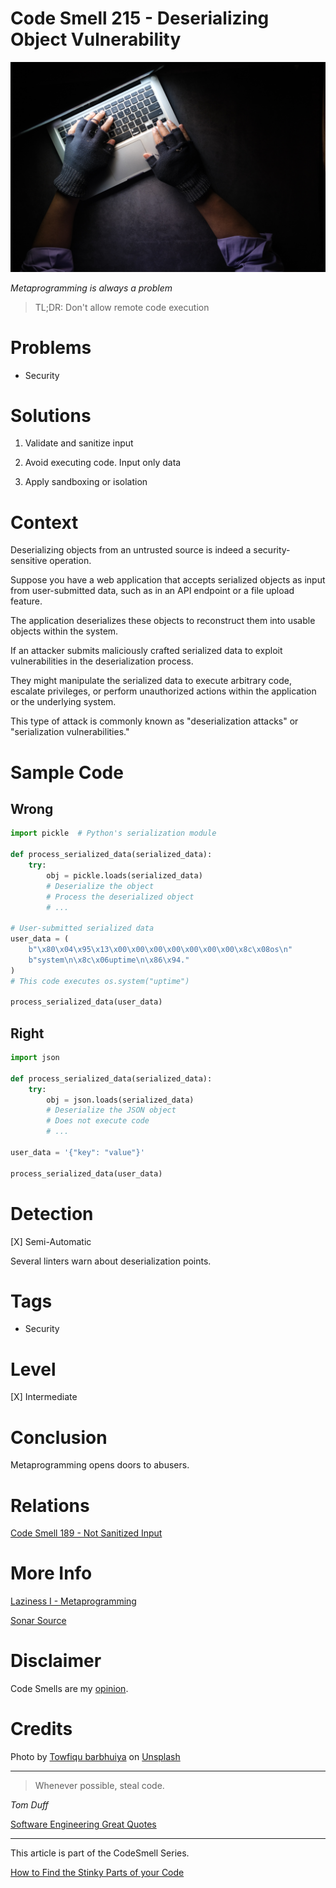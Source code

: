 # Code Smell 215 - Deserializing Object Vulnerability
            
![Code Smell 215 - Deserializing Object Vulnerability](Code%20Smell%20215%20-%20Deserializing%20Object%20Vulnerability.jpg)

*Metaprogramming is always a problem*

> TL;DR: Don't allow remote code execution

# Problems

- Security

# Solutions

1. Validate and sanitize input

2. Avoid executing code. Input only data

3. Apply sandboxing or isolation

# Context

Deserializing objects from an untrusted source is indeed a security-sensitive operation. 

Suppose you have a web application that accepts serialized objects as input from user-submitted data, such as in an API endpoint or a file upload feature. 

The application deserializes these objects to reconstruct them into usable objects within the system.

If an attacker submits maliciously crafted serialized data to exploit vulnerabilities in the deserialization process. 

They might manipulate the serialized data to execute arbitrary code, escalate privileges, or perform unauthorized actions within the application or the underlying system. 

This type of attack is commonly known as "deserialization attacks" or "serialization vulnerabilities."

# Sample Code

## Wrong

<!-- [Gist Url](https://gist.github.com/mcsee/4b1c59db5f77bc9d29db5115c6516b46) -->

```python
import pickle  # Python's serialization module

def process_serialized_data(serialized_data):
    try:
        obj = pickle.loads(serialized_data)  
        # Deserialize the object
        # Process the deserialized object
        # ...

# User-submitted serialized data
user_data = (
    b"\x80\x04\x95\x13\x00\x00\x00\x00\x00\x00\x00\x8c\x08os\n"
    b"system\n\x8c\x06uptime\n\x86\x94."
)
# This code executes os.system("uptime") 

process_serialized_data(user_data)
```

## Right

<!-- [Gist Url](https://gist.github.com/mcsee/d6f86ea9959eb68e0604f6249afa8709) -->

```python
import json

def process_serialized_data(serialized_data):
    try:
        obj = json.loads(serialized_data)  
        # Deserialize the JSON object
        # Does not execute code
        # ...

user_data = '{"key": "value"}'

process_serialized_data(user_data)
```

# Detection

[X] Semi-Automatic 

Several linters warn about deserialization points.

# Tags

- Security

# Level

[X] Intermediate

# Conclusion

Metaprogramming opens doors to abusers.

# Relations

[Code Smell 189 - Not Sanitized Input](https://github.com/mcsee/Software-Design-Articles/tree/main/Articles/Code%20Smells/Code%20Smell%20189%20-%20Not%20Sanitized%20Input/readme.md)

# More Info

[Laziness I - Metaprogramming](https://github.com/mcsee/Software-Design-Articles/tree/main/Articles/Theory/Laziness%20I%20-%20Metaprogramming/readme.md)

[Sonar Source](https://rules.sonarsource.com/php/RSPEC-4508)

# Disclaimer

Code Smells are my [opinion](https://github.com/mcsee/Software-Design-Articles/tree/main/Articles/Blogging/I%20Wrote%20More%20than%2090%20Articles%20on%202021%20Here%20is%20What%20I%20Learned/readme.md).

# Credits

Photo by [Towfiqu barbhuiya](https://unsplash.com/@towfiqu999999) on [Unsplash](https://unsplash.com/photos/em5w9_xj3uU)
    
* * *

> Whenever possible, steal code.

_Tom Duff_
 
[Software Engineering Great Quotes](https://github.com/mcsee/Software-Design-Articles/tree/main/Articles/Quotes/Software%20Engineering%20Great%20Quotes/readme.md)

* * *

This article is part of the CodeSmell Series.

[How to Find the Stinky Parts of your Code](https://github.com/mcsee/Software-Design-Articles/tree/main/Articles/Code%20Smells/How%20to%20Find%20the%20Stinky%20parts%20of%20your%20Code/readme.md)